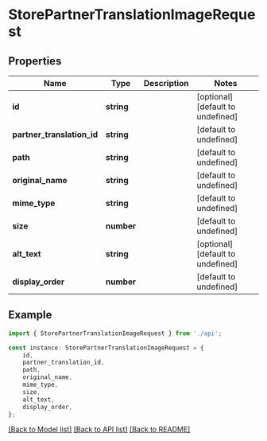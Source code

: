 # StorePartnerTranslationImageRequest


## Properties

Name | Type | Description | Notes
------------ | ------------- | ------------- | -------------
**id** | **string** |  | [optional] [default to undefined]
**partner_translation_id** | **string** |  | [default to undefined]
**path** | **string** |  | [default to undefined]
**original_name** | **string** |  | [default to undefined]
**mime_type** | **string** |  | [default to undefined]
**size** | **number** |  | [default to undefined]
**alt_text** | **string** |  | [optional] [default to undefined]
**display_order** | **number** |  | [default to undefined]

## Example

```typescript
import { StorePartnerTranslationImageRequest } from './api';

const instance: StorePartnerTranslationImageRequest = {
    id,
    partner_translation_id,
    path,
    original_name,
    mime_type,
    size,
    alt_text,
    display_order,
};
```

[[Back to Model list]](../README.md#documentation-for-models) [[Back to API list]](../README.md#documentation-for-api-endpoints) [[Back to README]](../README.md)

